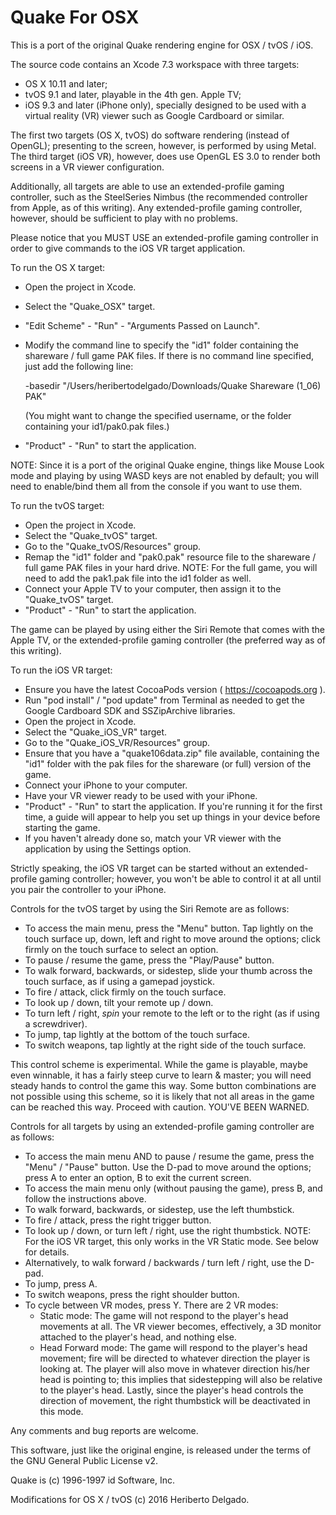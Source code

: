 # Quake For OSX

This is a port of the original Quake rendering engine for OSX / tvOS / iOS.

The source code contains an Xcode 7.3 workspace with three targets:
- OS X 10.11 and later;
- tvOS 9.1 and later, playable in the 4th gen. Apple TV;
- iOS 9.3 and later (iPhone only), specially designed to be used with a virtual reality (VR) viewer such as Google Cardboard or similar.

The first two targets (OS X, tvOS) do software rendering (instead of OpenGL); presenting to the screen, however, is performed by using Metal. The third target (iOS VR), however, does use OpenGL ES 3.0 to render both screens in a VR viewer configuration.

Additionally, all targets are able to use an extended-profile gaming controller, such as the SteelSeries Nimbus (the recommended controller from Apple, as of this writing). Any extended-profile gaming controller, however, should be sufficient to play with no problems.

Please notice that you MUST USE an extended-profile gaming controller in order to give commands to the iOS VR target application.

To run the OS X target:
- Open the project in Xcode.
- Select the "Quake_OSX" target.
- "Edit Scheme" - "Run" - "Arguments Passed on Launch".
- Modify the command line to specify the "id1" folder containing the shareware / full game PAK files. If there is no command line specified, just add the following line:

    -basedir "/Users/heribertodelgado/Downloads/Quake Shareware (1_06) PAK"

  (You might want to change the specified username, or the folder containing your id1/pak0.pak files.)

- "Product" - "Run" to start the application.

NOTE: Since it is a port of the original Quake engine, things like Mouse Look mode and playing by using WASD keys are not enabled by default; you will need to enable/bind them all from the console if you want to use them.

To run the tvOS target:
- Open the project in Xcode.
- Select the "Quake_tvOS" target.
- Go to the "Quake_tvOS/Resources" group.
- Remap the "id1" folder and "pak0.pak" resource file to the shareware / full game PAK files in your hard drive. NOTE: For the full game, you will need to add the pak1.pak file into the id1 folder as well.
- Connect your Apple TV to your computer, then assign it to the "Quake_tvOS" target.
- "Product" - "Run" to start the application.

The game can be played by using either the Siri Remote that comes with the Apple TV, or the extended-profile gaming controller (the preferred way as of this writing).

To run the iOS VR target:
- Ensure you have the latest CocoaPods version ( https://cocoapods.org ).
- Run "pod install" / "pod update" from Terminal as needed to get the Google Cardboard SDK and SSZipArchive libraries.
- Open the project in Xcode.
- Select the "Quake_iOS_VR" target.
- Go to the "Quake_iOS_VR/Resources" group.
- Ensure that you have a "quake106data.zip" file available, containing the "id1" folder with the pak files for the shareware (or full) version of the game.
- Connect your iPhone to your computer.
- Have your VR viewer ready to be used with your iPhone.
- "Product" - "Run" to start the application. If you're running it for the first time, a guide will appear to help you set up things in your device before starting the game.
- If you haven't already done so, match your VR viewer with the application by using the Settings option.

Strictly speaking, the iOS VR target can be started without an extended-profile gaming controller; however, you won't be able to control it at all until you pair the controller to your iPhone.

Controls for the tvOS target by using the Siri Remote are as follows:
- To access the main menu, press the "Menu" button. Tap lightly on the touch surface up, down, left and right to move around the options; click firmly on the touch surface to select an option.
- To pause / resume the game, press the "Play/Pause" button.
- To walk forward, backwards, or sidestep, slide your thumb across the touch surface, as if using a gamepad joystick.
- To fire / attack, click firmly on the touch surface.
- To look up / down, tilt your remote up / down.
- To turn left / right, *spin* your remote to the left or to the right (as if using a screwdriver).
- To jump, tap lightly at the bottom of the touch surface.
- To switch weapons, tap lightly at the right side of the touch surface.

This control scheme is experimental. While the game is playable, maybe even winnable, it has a fairly steep curve to learn & master; you will need steady hands to control the game this way. Some button combinations are not possible using this scheme, so it is likely that not all areas in the game can be reached this way. Proceed with caution. YOU'VE BEEN WARNED.

Controls for all targets by using an extended-profile gaming controller are as follows:
- To access the main menu AND to pause / resume the game, press the "Menu" / "Pause" button. Use the D-pad to move around the options; press A to enter an option, B to exit the current screen.
- To access the main menu only (without pausing the game), press B, and follow the instructions above.
- To walk forward, backwards, or sidestep, use the left thumbstick.
- To fire / attack, press the right trigger button.
- To look up / down, or turn left / right, use the right thumbstick. NOTE: For the iOS VR target, this only works in the VR Static mode. See below for details.
- Alternatively, to walk forward / backwards / turn left / right, use the D-pad.
- To jump, press A.
- To switch weapons, press the right shoulder button.
- To cycle between VR modes, press Y. There are 2 VR modes:
  - Static mode: The game will not respond to the player's head movements at all. The VR viewer becomes, effectively, a 3D monitor attached to the player's head, and nothing else.
  - Head Forward mode: The game will respond to the player's head movement; fire will be directed to whatever direction the player is looking at. The player will also move in whatever direction his/her head is pointing to; this implies that sidestepping will also be relative to the player's head. Lastly, since the player's head controls the direction of movement, the right thumbstick will be deactivated in this mode.

Any comments and bug reports are welcome. 

This software, just like the original engine, is released under the terms of the GNU General Public License v2.

Quake is (c) 1996-1997 id Software, Inc.

Modifications for OS X / tvOS (c) 2016 Heriberto Delgado.
